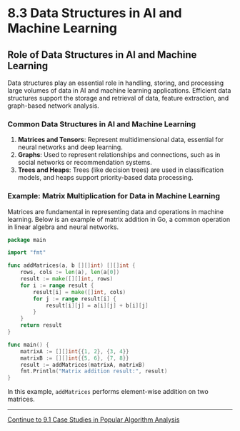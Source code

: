 
# 8.3 Data Structures in AI and Machine Learning

## Role of Data Structures in AI and Machine Learning

Data structures play an essential role in handling, storing, and processing large volumes of data in AI and machine learning applications. Efficient data structures support the storage and retrieval of data, feature extraction, and graph-based network analysis.

### Common Data Structures in AI and Machine Learning

1. **Matrices and Tensors**: Represent multidimensional data, essential for neural networks and deep learning.
2. **Graphs**: Used to represent relationships and connections, such as in social networks or recommendation systems.
3. **Trees and Heaps**: Trees (like decision trees) are used in classification models, and heaps support priority-based data processing.

### Example: Matrix Multiplication for Data in Machine Learning

Matrices are fundamental in representing data and operations in machine learning. Below is an example of matrix addition in Go, a common operation in linear algebra and neural networks.

```go
package main

import "fmt"

func addMatrices(a, b [][]int) [][]int {
    rows, cols := len(a), len(a[0])
    result := make([][]int, rows)
    for i := range result {
        result[i] = make([]int, cols)
        for j := range result[i] {
            result[i][j] = a[i][j] + b[i][j]
        }
    }
    return result
}

func main() {
    matrixA := [][]int{{1, 2}, {3, 4}}
    matrixB := [][]int{{5, 6}, {7, 8}}
    result := addMatrices(matrixA, matrixB)
    fmt.Println("Matrix addition result:", result)
}
```

In this example, `addMatrices` performs element-wise addition on two matrices.

---

[Continue to 9.1 Case Studies in Popular Algorithm Analysis](./Section_9_1_Case_Studies_in_Popular_Algorithm_Analysis.md)
